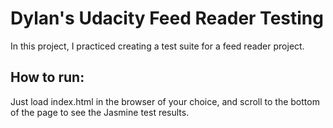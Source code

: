 # Dylan's Udacity Feed Reader Testing

In this project, I practiced creating a test suite for a feed reader project.


## How to run:

Just load index.html in the browser of your choice, and scroll to the bottom of the page to see the Jasmine test results.
